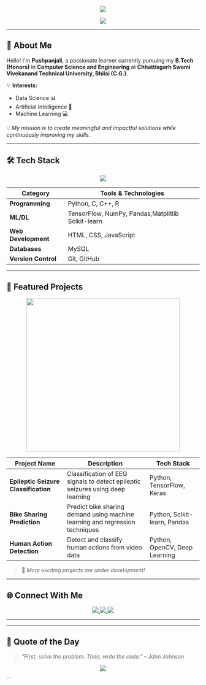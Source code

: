 <!-- Ultra Stylish Minimal Header -->
<p align="center">
  <img src="https://capsule-render.vercel.app/api?type=transparent&fontColor=6A11CB&text=Hi%2C%20I'm%20Pushpanjali%20👋&height=150&fontSize=48&desc=Machine%20Learning%20%7C%20Data%20Science%20%7C%20Deep%20Learning%20%7C%20Artificial%20Intelligence&descAlignY=75&descAlign=50" />
</p>

<!-- Smooth Typing Animation -->
<p align="center">
  <img src="https://readme-typing-svg.herokuapp.com?font=Fira+Code&weight=500&size=24&duration=3500&pause=800&color=6A11CB&center=true&vCenter=true&width=800&lines=Computer+Science+%26+Engineering+Student;AI+%26+Data+Science+Enthusiast;Deep+Learning+Researcher;Machine+Learning;Always+Exploring+New+Technologies" />
</p>


---

## 🌸 About Me
Hello! I'm **Pushpanjali**, a passionate learner currently pursuing my **B.Tech (Honors)** in **Computer Science and Engineering** at **Chhattisgarh Swami Vivekanand Technical University, Bhilai (C.G.)**.

✨ **Interests:**
- Data Science 📊
- Artificial Intelligence 🤖
- Machine Learning 💻

💡 *My mission is to create meaningful and impactful solutions while continuously improving my skills.*

---

## 🛠️ Tech Stack
<p align="center">
  <img src="https://skillicons.dev/icons?i=python,cpp,c,html,css,js,mysql,tensorflow,git,github,vscode,Jupyter" />
</p>

| Category            | Tools & Technologies |
|--------------------|-----------------------|
| **Programming**    | Python, C, C++, R |
| **ML/DL**          | TensorFlow, NumPy, Pandas,Matplltlib Scikit-learn |
| **Web Development**| HTML, CSS, JavaScript |
| **Databases**      | MySQL |
| **Version Control**| Git, GitHub |

---

## 🚀 Featured Projects
<p align="center">
  <img src="https://media.giphy.com/media/L8K62iTDkzGX6/giphy.gif" width="400" />
</p>

| Project Name                     | Description                                         | Tech Stack |
|----------------------------------|-----------------------------------------------------|------------|
| **Epileptic Seizure Classification** | Classification of EEG signals to detect epileptic seizures using deep learning | Python, TensorFlow, Keras |
| **Bike Sharing Prediction**       | Predict bike sharing demand using machine learning and regression techniques | Python, Scikit-learn, Pandas |
| **Human Action Detection**        | Detect and classify human actions from video data | Python, OpenCV, Deep Learning |

> 🚧 *More exciting projects are under development!*

---

## 🌐 Connect With Me
<p align="center">
  <a href="https://www.linkedin.com/in/pushpanjalisahu21" target="_blank">
    <img src="https://img.shields.io/badge/LinkedIn-%230077B5.svg?&style=for-the-badge&logo=linkedin&logoColor=white" />
  </a>
  <a href="mailto:your-email@example.com">
    <img src="https://img.shields.io/badge/Gmail-D14836?style=for-the-badge&logo=gmail&logoColor=white" />
  </a>
  <a href="https://github.com/your-github" target="_blank">
    <img src="https://img.shields.io/badge/GitHub-181717?style=for-the-badge&logo=github&logoColor=white" />
  </a>
</p>

---


---

## 🎯 Quote of the Day
> *"First, solve the problem. Then, write the code."* – John Johnson

<p align="center">
  <img src="https://capsule-render.vercel.app/api?type=waving&color=0:FF416C,100:FF4B2B&height=120&section=footer" />
</p>
```
